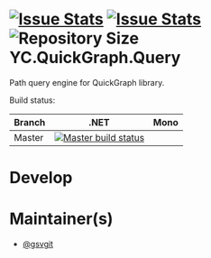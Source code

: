 [![Issue Stats](http://issuestats.com/github/YaccConstructor/YC.QuickGraph.Query/badge/issue)](http://issuestats.com/github/YaccConstructor/YC.QuickGraph.Query)
[![Issue Stats](http://issuestats.com/github/YaccConstructor/YC.QuickGraph.Query/badge/pr)](http://issuestats.com/github/YaccConstructor/YC.QuickGraph.Query)
![Repository Size](https://reposs.herokuapp.com/?path=YaccConstructor/YC.QuickGraph.Query)
YC.QuickGraph.Query
===============

Path query engine for QuickGraph library. 

Build status:

| Branch | .NET | Mono |
|--------|------|------|
| Master | [![Master build status](https://ci.appveyor.com/api/projects/status/s8myouu45sunv2xh/branch/master?svg=true)](https://ci.appveyor.com/project/gsvgit/yaccconstructor/branch/master)| |


Develop
==============


Maintainer(s)
==============
* [@gsvgit](https://github.com/gsvgit)
